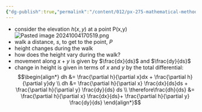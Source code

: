 ```yaml
---
{"dg-publish":true,"permalink":"/content/012/px-275-mathematical-methods/term-1/a-differentiation/2-advanced-a3-a4-and-a5/px-275-a3a-the-chain-rule/","noteIcon":"1","created":"2024-11-25T10:50:32.000+00:00","updated":"2024-11-26T10:04:01.503+00:00"}
---
```


- consider the elevation $h(x,y)$ at a point P(x,y)
![Pasted image 20241004170519.png](/img/user/pics/Pasted%20image%2020241004170519.png)
- walk a distance, $s$, to get to the point, $P$
- height changes during the walk
- how does the height vary during the walk?
- movement along $x+y$ is given by $\frac{dx}{ds}$ and $\frac{dy}{ds}$
- change in height is given in terms of $x$ and $y$ by the total differential: 
$$\begin{align*}
	dh &= \frac{\partial h}{\partial x}dx + \frac{\partial h}{\partial y}dy \\
	dh &= \frac{\partial h}{\partial x} \frac{dx}{ds}ds + \frac{\partial h}{\partial y} \frac{dy}{ds} ds \\
	\therefore\frac{dh}{ds} &= \frac{\partial h}{\partial x} \frac{dx}{ds}+ \frac{\partial h}{\partial y} \frac{dy}{ds}
\end{align*}$$
